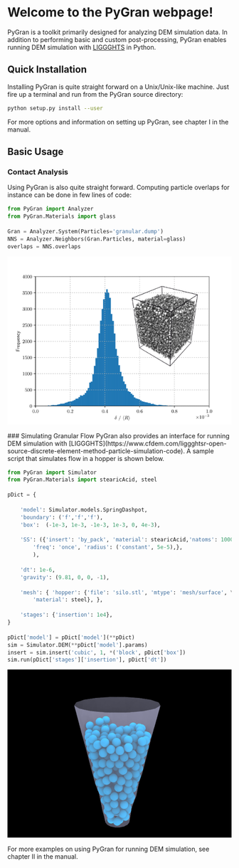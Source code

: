 # Welcome to the PyGran webpage!

PyGran is a toolkit primarily designed for analyzing DEM simulation data. In addition to performing basic and custom post-processing, PyGran enables running DEM simulation with [LIGGGHTS](https://www.cfdem.com/liggghtsr-open-source-discrete-element-method-particle-simulation-code) in Python.

## Quick Installation
Installing PyGran is quite straight forward on a Unix/Unix-like machine. Just fire up a terminal and run from the PyGran source directory:
```bash
python setup.py install --user
```
For more options and information on setting up PyGran, see chapter I in the manual.
## Basic Usage
### Contact Analysis
Using PyGran is also quite straight forward. Computing particle overlaps for instance can be done in few lines of code:

```python
from PyGran import Analyzer
from PyGran.Materials import glass

Gran = Analyzer.System(Particles='granular.dump')
NNS = Analyzer.Neighbors(Gran.Particles, material=glass)
overlaps = NNS.overlaps
```
<p style="text-align:center;"><img src="images/overlap-hist.png" width="600"></p>
### Simulating Granular Flow
PyGran also provides an interface for running DEM simulation with [LIGGGHTS](https://www.cfdem.com/liggghtsr-open-source-discrete-element-method-particle-simulation-code). A sample script that simulates flow in a hopper is shown below.

```python
from PyGran import Simulator
from PyGran.Materials import stearicAcid, steel

pDict = {

	'model': Simulator.models.SpringDashpot,
	'boundary': ('f','f','f'),
	'box':  (-1e-3, 1e-3, -1e-3, 1e-3, 0, 4e-3),

	'SS': ({'insert': 'by_pack', 'material': stearicAcid,'natoms': 1000, \
		'freq': 'once', 'radius': ('constant', 5e-5),}, 
		),
		
	'dt': 1e-6,
	'gravity': (9.81, 0, 0, -1),

	'mesh': { 'hopper': {'file': 'silo.stl', 'mtype': 'mesh/surface', \
		'material': steel}, },
		
	'stages': {'insertion': 1e4},
}

pDict['model'] = pDict['model'](**pDict)
sim = Simulator.DEM(**pDict['model'].params)
insert = sim.insert('cubic', 1, *('block', pDict['box'])
sim.run(pDict['stages']['insertion'], pDict['dt'])
```
<p style="text-align:center;"><img src="images/hopper.png" width="600"></p>
For more examples on using PyGran for running DEM simulation, see chapter II in the manual.
